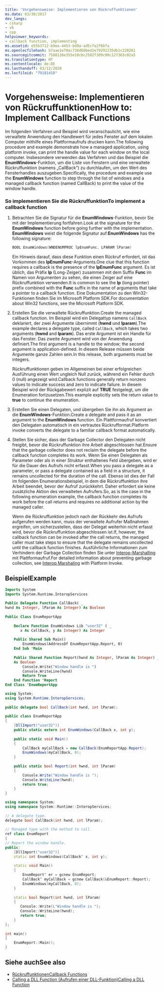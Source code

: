 ```yaml
---
title: 'Vorgehensweise: Implementieren von Rückruffunktionen'
ms.date: 03/30/2017
dev_langs:
- csharp
- vb
- cpp
helpviewer_keywords:
- callback function, implementing
ms.assetid: e55b3712-b9ea-4453-bd9a-ad5cfa2f6bfa
ms.openlocfilehash: b7aae1e70ac736d60bed1e79291235db1c220281
ms.sourcegitcommit: 7588136e355e10cbc2582f389c90c127363c02a5
ms.translationtype: HT
ms.contentlocale: de-DE
ms.lasthandoff: 03/12/2020
ms.locfileid: "79181418"
---
```

# <a name="how-to-implement-callback-functions"></a><span data-ttu-id="19dd7-102">Vorgehensweise: Implementieren von Rückruffunktionen</span><span class="sxs-lookup"><span data-stu-id="19dd7-102">How to: Implement Callback Functions</span></span>
<span data-ttu-id="19dd7-103">Im folgenden Verfahren und Beispiel wird veranschaulicht, wie eine verwaltete Anwendung den Handlewert für jedes Fenster auf dem lokalen Computer mithilfe eines Plattformaufrufs drucken kann.</span><span class="sxs-lookup"><span data-stu-id="19dd7-103">The following procedure and example demonstrate how a managed application, using platform invoke, can print the handle value for each window on the local computer.</span></span> <span data-ttu-id="19dd7-104">Insbesondere verwenden das Verfahren und das Beispiel die **EnumWindows**-Funktion, um die Liste von Fenstern und eine verwaltete Rückruffunktion (namens „CallBack“) zu durchlaufen, um den Wert des Fensterhandles auszugeben.</span><span class="sxs-lookup"><span data-stu-id="19dd7-104">Specifically, the procedure and example use the **EnumWindows** function to step through the list of windows and a managed callback function (named CallBack) to print the value of the window handle.</span></span>  
  
### <a name="to-implement-a-callback-function"></a><span data-ttu-id="19dd7-105">So implementieren Sie die Rückruffunktion</span><span class="sxs-lookup"><span data-stu-id="19dd7-105">To implement a callback function</span></span>  
  
1. <span data-ttu-id="19dd7-106">Betrachten Sie die Signatur für die **EnumWindows**-Funktion, bevor Sie mit der Implementierung fortfahren.</span><span class="sxs-lookup"><span data-stu-id="19dd7-106">Look at the signature for the **EnumWindows** function before going further with the implementation.</span></span> <span data-ttu-id="19dd7-107">**EnumWindows** weist die folgende Signatur auf:</span><span class="sxs-lookup"><span data-stu-id="19dd7-107">**EnumWindows** has the following signature:</span></span>  
  
    ```cpp
    BOOL EnumWindows(WNDENUMPROC lpEnumFunc, LPARAM lParam)
    ```
  
     <span data-ttu-id="19dd7-108">Ein Hinweis darauf, dass diese Funktion einen Rückruf erfordert, ist das Vorkommen des **lpEnumFunc**-Arguments.</span><span class="sxs-lookup"><span data-stu-id="19dd7-108">One clue that this function requires a callback is the presence of the **lpEnumFunc** argument.</span></span> <span data-ttu-id="19dd7-109">Es ist üblich, das Präfix **lp** (Long-Zeiger) zusammen mit dem Suffix **Func** im Namen von Argumenten zu sehen, die einen Zeiger auf eine Rückruffunktion verwenden.</span><span class="sxs-lookup"><span data-stu-id="19dd7-109">It is common to see the **lp** (long pointer) prefix combined with the **Func** suffix in the name of arguments that take a pointer to a callback function.</span></span> <span data-ttu-id="19dd7-110">Eine Dokumentation zu den Win32-Funktionen finden Sie im Microsoft Platform SDK.</span><span class="sxs-lookup"><span data-stu-id="19dd7-110">For documentation about Win32 functions, see the Microsoft Platform SDK.</span></span>  
  
2. <span data-ttu-id="19dd7-111">Erstellen Sie die verwaltete Rückruffunktion.</span><span class="sxs-lookup"><span data-stu-id="19dd7-111">Create the managed callback function.</span></span> <span data-ttu-id="19dd7-112">Im Beispiel wird ein Delegattyp namens `CallBack` deklariert, der zwei Argumente übernimmt (**hwnd** und **lparam**).</span><span class="sxs-lookup"><span data-stu-id="19dd7-112">The example declares a delegate type, called `CallBack`, which takes two arguments (**hwnd** and **lparam**).</span></span> <span data-ttu-id="19dd7-113">Das erste Argument ist ein Handle für das Fenster. Das zweite Argument wird von der Anwendung definiert.</span><span class="sxs-lookup"><span data-stu-id="19dd7-113">The first argument is a handle to the window; the second argument is application-defined.</span></span> <span data-ttu-id="19dd7-114">In diesem Release müssen beide Argumente ganze Zahlen sein.</span><span class="sxs-lookup"><span data-stu-id="19dd7-114">In this release, both arguments must be integers.</span></span>  
  
     <span data-ttu-id="19dd7-115">Rückruffunktionen geben im Allgemeinen bei einer erfolgreichen Ausführung einen Wert ungleich Null zurück, während ein Fehler durch 0 (null) angezeigt wird.</span><span class="sxs-lookup"><span data-stu-id="19dd7-115">Callback functions generally return nonzero values to indicate success and zero to indicate failure.</span></span> <span data-ttu-id="19dd7-116">In diesem Beispiel wird der Rückgabewert explizit auf **TRUE** festgelegt, um die Enumeration fortzusetzen.</span><span class="sxs-lookup"><span data-stu-id="19dd7-116">This example explicitly sets the return value to **true** to continue the enumeration.</span></span>  
  
3. <span data-ttu-id="19dd7-117">Erstellen Sie einen Delegaten, und übergeben Sie ihn als Argument an die **EnumWindows**-Funktion.</span><span class="sxs-lookup"><span data-stu-id="19dd7-117">Create a delegate and pass it as an argument to the **EnumWindows** function.</span></span> <span data-ttu-id="19dd7-118">Ein Plattformaufruf konvertiert den Delegaten automatisch in ein vertrautes Rückrufformat.</span><span class="sxs-lookup"><span data-stu-id="19dd7-118">Platform invoke converts the delegate to a familiar callback format automatically.</span></span>  
  
4. <span data-ttu-id="19dd7-119">Stellen Sie sicher, dass der Garbage Collector den Delegaten nicht freigibt, bevor die Rückruffunktion ihre Arbeit abgeschlossen hat.</span><span class="sxs-lookup"><span data-stu-id="19dd7-119">Ensure that the garbage collector does not reclaim the delegate before the callback function completes its work.</span></span> <span data-ttu-id="19dd7-120">Wenn Sie einen Delegaten als Parameter oder als in einer Struktur enthaltenes Feld übergeben, wird er für die Dauer des Aufrufs nicht erfasst.</span><span class="sxs-lookup"><span data-stu-id="19dd7-120">When you pass a delegate as a parameter, or pass a delegate contained as a field in a structure, it remains uncollected for the duration of the call.</span></span> <span data-ttu-id="19dd7-121">Ebenso ist dies der Fall im folgenden Enumerationsbeispiel, in dem die Rückruffunktion ihre Arbeit beendet, bevor der Aufruf zurückkehrt. Daher erfordert sie keine zusätzliche Aktion des verwalteten Aufrufers.</span><span class="sxs-lookup"><span data-stu-id="19dd7-121">So, as is the case in the following enumeration example, the callback function completes its work before the call returns and requires no additional action by the managed caller.</span></span>  
  
     <span data-ttu-id="19dd7-122">Wenn die Rückruffunktion jedoch nach der Rückkehr des Aufrufs aufgerufen werden kann, muss der verwaltete Aufrufer Maßnahmen ergreifen, um sicherzustellen, dass der Delegat weiterhin nicht erfasst wird, bevor die Rückruffunktion abgeschlossen ist.</span><span class="sxs-lookup"><span data-stu-id="19dd7-122">If, however, the callback function can be invoked after the call returns, the managed caller must take steps to ensure that the delegate remains uncollected until the callback function finishes.</span></span> <span data-ttu-id="19dd7-123">Ausführliche Informationen zum Verhindern der Garbage Collection finden Sie unter [Interop-Marshalling](interop-marshaling.md) mit Plattformaufruf.</span><span class="sxs-lookup"><span data-stu-id="19dd7-123">For detailed information about preventing garbage collection, see [Interop Marshaling](interop-marshaling.md) with Platform Invoke.</span></span>  
  
## <a name="example"></a><span data-ttu-id="19dd7-124">Beispiel</span><span class="sxs-lookup"><span data-stu-id="19dd7-124">Example</span></span>  
  
```vb  
Imports System  
Imports System.Runtime.InteropServices  
  
Public Delegate Function CallBack( _  
hwnd As Integer, lParam As Integer) As Boolean  
  
Public Class EnumReportApp  
  
    Declare Function EnumWindows Lib "user32" ( _  
       x As CallBack, y As Integer) As Integer  
  
    Public Shared Sub Main()  
        EnumWindows(AddressOf EnumReportApp.Report, 0)  
    End Sub 'Main  
  
    Public Shared Function Report(hwnd As Integer, lParam As Integer) _  
    As Boolean  
        Console.Write("Window handle is ")  
        Console.WriteLine(hwnd)  
        Return True  
    End Function 'Report  
End Class 'EnumReportApp  
```  
  
```csharp  
using System;  
using System.Runtime.InteropServices;  
  
public delegate bool CallBack(int hwnd, int lParam);  
  
public class EnumReportApp  
{  
    [DllImport("user32")]  
    public static extern int EnumWindows(CallBack x, int y);
  
    public static void Main()
    {  
        CallBack myCallBack = new CallBack(EnumReportApp.Report);  
        EnumWindows(myCallBack, 0);  
    }  
  
    public static bool Report(int hwnd, int lParam)  
    {
        Console.Write("Window handle is ");  
        Console.WriteLine(hwnd);  
        return true;  
    }  
}  
```  
  
```cpp  
using namespace System;  
using namespace System::Runtime::InteropServices;  
  
// A delegate type.  
delegate bool CallBack(int hwnd, int lParam);  
  
// Managed type with the method to call.  
ref class EnumReport  
{  
// Report the window handle.  
public:  
    [DllImport("user32")]  
    static int EnumWindows(CallBack^ x, int y);  
  
    static void Main()  
    {  
        EnumReport^ er = gcnew EnumReport;  
        CallBack^ myCallBack = gcnew CallBack(&EnumReport::Report);  
        EnumWindows(myCallBack, 0);  
    }  
  
    static bool Report(int hwnd, int lParam)  
    {  
       Console::Write(L"Window handle is ");  
       Console::WriteLine(hwnd);  
       return true;  
    }  
};  
  
int main()  
{  
    EnumReport::Main();  
}  
```  
  
## <a name="see-also"></a><span data-ttu-id="19dd7-125">Siehe auch</span><span class="sxs-lookup"><span data-stu-id="19dd7-125">See also</span></span>

- [<span data-ttu-id="19dd7-126">Rückruffunktionen</span><span class="sxs-lookup"><span data-stu-id="19dd7-126">Callback Functions</span></span>](callback-functions.md)
- [<span data-ttu-id="19dd7-127">Calling a DLL Function (Aufrufen einer DLL-Funktion)</span><span class="sxs-lookup"><span data-stu-id="19dd7-127">Calling a DLL Function</span></span>](calling-a-dll-function.md)

